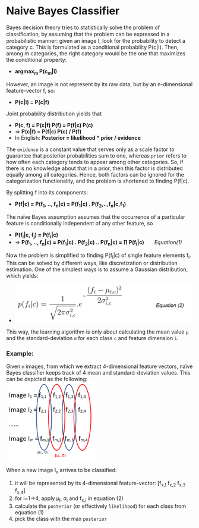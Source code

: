 # Naive Bayes Classifier

Bayes decision theory tries to statistically solve the problem of classiﬁcation, by assuming that the problem can be expressed in a probabilistic manner: given an image I, look for the probability to detect a category c. This is formulated as a conditional probability P(c|I). Then, among m categories, the right category would be the one that maximizes the conditional property:  
* **argmax<sub>m</sub> P(c<sub>m</sub>|I)**

However, an image is not represent by its raw data, but by an n-dimensional feature-vector f, so:
* **P(c|I) = P(c|f)**

Joint probability distribution yields that 
* **P(c, f) = P(c|f) P(f) = P(f|c) P(c)**
* => **P(c|f) = P(f|c) P(c) / P(f)**
* In English: **Posterior = likelihood * prior / evidence**

The `evidence` is a constant value that serves only as a scale factor to guarantee that posterior probabilities sum to one, whereas `prior` refers to how often each category tends to appear among other categories. So, if there is no knowledge about that in a prior, then this factor is distributed equally among all categories. Hence, both factors can be ignored for the categorization functionality, and the problem is shortened to finding P(f|c). 

By splitting f into its components:
* **P(f|c) = P(f<sub>1</sub>, .., f<sub>n</sub>|c) = P(f<sub>1</sub>|c) . P(f<sub>2</sub>,..,f<sub>n</sub>|c,f<sub>1</sub>)**

The naïve Bayes assumption assumes that the occurrence of a particular feature is conditionally independent of any other feature, so
* **P(f<sub>i</sub>|c, f<sub>j</sub>) = P(f<sub>i</sub>|c)**
* => **P(f<sub>1</sub>, .., f<sub>n</sub>|c) = P(f<sub>1</sub>|c) . P(f<sub>2</sub>|c) .. P(f<sub>n</sub>|c) = ∏ P(f<sub>i</sub>|c)**  &nbsp;&nbsp;&nbsp;&nbsp;&nbsp; _Equation(1)_

Now the problem is simplified to finding P(f<sub>i</sub>|c) of single feature elements f<sub>i</sub>. This can be solved by different ways, like discretization or distribution estimation. One of the simplest ways is to assume a Gaussian distribution, which yields:  
* <img src="gaussianEq.png" alt="Gaussian distribution" width="480"/>

This way, the learning algorithm is only about calculating the mean value `µ` and the standard-deviation `σ` for each class `c` and feature dimension `i`.

### Example:
Given `m` images, from which we extract 4-dimensional feature vectors, naïve Bayes classifier keeps track of 4 mean and standard-deviation values. This can be depicted as the following:  
<img src="fvs.png" alt="fvs" width="240"/>

When a new image I<sub>x</sub> arrives to be classified:
1. it will be represented by its 4-dimensional feature-vector: [f<sub>x,1</sub>  f<sub>x,2</sub>  f<sub>x,3</sub>  f<sub>x,4</sub>]  
2. for i=1→4, apply µ<sub>i</sub>, σ<sub>i</sub> and f<sub>x,i</sub> in equation (2)
3. calculate the `posterior` (or effectively `likelihood`) for each class from equation (1)
4. pick the class with the max `posterior`
